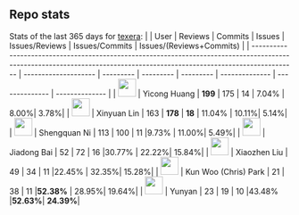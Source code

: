
## Repo stats
Stats of the last 365 days for [texera](https://github.com/Texera/texera):
|                                                                                                                                                                          | User                 | Reviews   | Commits   |  Issues   | Issues/Reviews | Issues/Commits |  Issues/(Reviews+Commits)  |
| ------------------------------------------------------------------------------------------------------------------------------------------------------------------------ | -------------------- | --------- | --------- | --------- | -------------- | --------------  |     --------------         |
| <a href="https://github.com/Yicong-Huang"><img src="https://avatars.githubusercontent.com/u/17627829?u=823e1af8e1c9e9dcfa8c76710289be0076650d90&v=4" width="32"></a>     | Yicong Huang         | **199**   |   175     |   14      | 7.04%          |	8.00%|	3.78%|
| <a href="https://github.com/aglinxinyuan"><img src="https://avatars.githubusercontent.com/u/11544314?u=08bd523824df5b02fd9c3b55f7fc9f6e19679f38&v=4" width="32"></a>     | Xinyuan Lin          |   163     | **178**   | **18**    | 11.04%         |	10.11%|	5.14%|
| <a href="https://github.com/shengquan-ni"><img src="https://avatars.githubusercontent.com/u/13672781?u=a1c50d25b8913d811f391bef3f67f2c60b3cb2ef&v=4" width="32"></a>     | Shengquan Ni         |   113     |   100     |   11      |9.73%           |	11.00%|	5.49%|
| <a href="https://github.com/bobbai00"><img src="https://avatars.githubusercontent.com/u/43344272?u=71254b4ecea9dbfd9d38fd7570d0e86bea77907d&v=4" width="32"></a>         | Jiadong Bai          |    52     |    72     |   16      |30.77%          |	22.22%|	15.84%|
| <a href="https://github.com/Xiao-zhen-Liu"><img src="https://avatars.githubusercontent.com/u/36582710?u=d4d9a07379f63a885a0de7b7fb1348db5d56b0de&v=4" width="32"></a>    | Xiaozhen Liu         |    49     |    34     |   11      |22.45%          |	32.35%|	15.28%|
| <a href="https://github.com/kunwp1"><img src="https://avatars.githubusercontent.com/u/143021053?v=4" width="32"></a>                                                     | Kun Woo (Chris) Park |    21     |    38     |   11      |**52.38%**          |	28.95%|	19.64%|
| <a href="https://github.com/yunyad"><img src="https://avatars.githubusercontent.com/u/114192306?v=4" width="32"></a>                                                     | Yunyan               |    23     |    19     |   10      |43.48%	         |**52.63%**|	**24.39%**|
